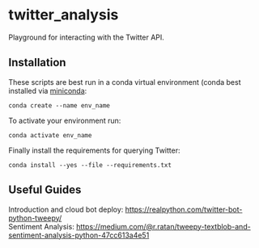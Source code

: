 # twitter_analysis
Playground for interacting with the Twitter API.

## Installation

These scripts are best run in a conda virtual environment (conda best installed via [miniconda](https://docs.conda.io/en/latest/miniconda.html):

```
conda create --name env_name
```

To activate your environment run:

```
conda activate env_name
```

Finally install the requirements for querying Twitter:

```
conda install --yes --file --requirements.txt
```

## Useful Guides

Introduction and cloud bot deploy: https://realpython.com/twitter-bot-python-tweepy/  
Sentiment Analysis: https://medium.com/@r.ratan/tweepy-textblob-and-sentiment-analysis-python-47cc613a4e51
